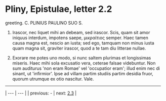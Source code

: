 # Pliny, Epistulae, letter 2.2

greeting. C. PLINIUS PAULINO SUO S.



1. Irascor, nec liquet mihi an debeam, sed irascor. Scis, quam sit amor iniquus interdum, impotens saepe, μικραίτιος semper. Haec tamen causa magna est, nescio an iusta; sed ego, tamquam non minus iusta quam magna sit, graviter irascor, quod a te tam diu litterae nullae.



2. Exorare me potes uno modo, si nunc saltem plurimas et longissimas miseris. Haec mihi sola excusatio vera, ceterae falsae videbuntur. Non sum auditurus 'non eram Romae' vel 'occupatior eram'; illud enim nec di sinant, ut 'infirmior'. Ipse ad villam partim studiis partim desidia fruor, quorum utrumque ex otio nascitur. Vale.



---

| --- | --- |
| previous: - | next: [2.3](../2.3/) |